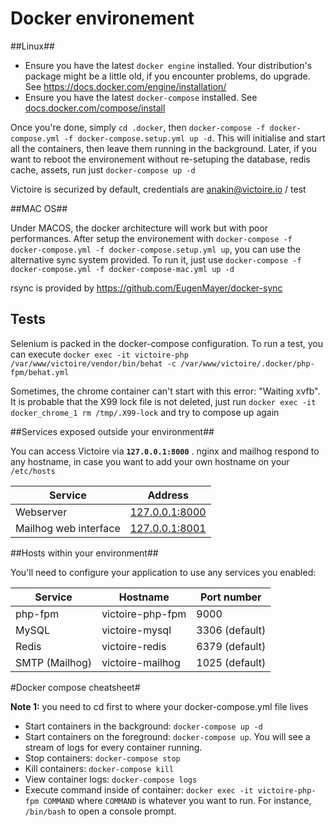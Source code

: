 Docker environement
===================

##Linux##

  * Ensure you have the latest `docker engine` installed. Your distribution's package might be a little old, if you encounter problems, do upgrade. See https://docs.docker.com/engine/installation/
  * Ensure you have the latest `docker-compose` installed. See [docs.docker.com/compose/install](https://docs.docker.com/compose/install/)
  
Once you're done, simply `cd .docker`, then `docker-compose -f docker-compose.yml -f docker-compose.setup.yml up -d`. This will initialise and start all the containers, then leave them running in the background.
Later, if you want to reboot the environement without re-setuping the database, redis cache, assets, run just `docker-compose up -d` 


Victoire is securized by default, credentials are anakin@victoire.io / test
  
##MAC OS##

Under MACOS, the docker architecture will work but with poor performances.
After setup the environement with `docker-compose -f docker-compose.yml -f docker-compose.setup.yml up`, you can use the alternative sync system provided.
To run it, just use `docker-compose -f docker-compose.yml -f docker-compose-mac.yml up -d`

rsync is provided by https://github.com/EugenMayer/docker-sync

## Tests ##

Selenium is packed in the docker-compose configuration. To run a test, you can execute `docker exec -it victoire-php /var/www/victoire/vendor/bin/behat -c /var/www/victoire/.docker/php-fpm/behat.yml`

Sometimes, the chrome container can't start with this error: "Waiting xvfb". It is probable that the X99 lock file is not deleted, just run `docker exec -it docker_chrome_1 rm /tmp/.X99-lock` and try to compose up again


##Services exposed outside your environment##

You can access Victoire via **`127.0.0.1:8000`** . nginx and mailhog respond to any hostname, in case you want to add your own hostname on your `/etc/hosts` 

Service|Address
------|---------
Webserver|[127.0.0.1:8000](http://127.0.0.1:8000)
Mailhog web interface|[127.0.0.1:8001](http://127.0.0.1:8001)

##Hosts within your environment##

You'll need to configure your application to use any services you enabled:

Service|Hostname|Port number
------|---------|-----------
php-fpm|victoire-php-fpm|9000
MySQL|victoire-mysql|3306 (default)
Redis|victoire-redis|6379 (default)
SMTP (Mailhog)|victoire-mailhog|1025 (default)

#Docker compose cheatsheet#

**Note 1:** you need to cd first to where your docker-compose.yml file lives

  * Start containers in the background: `docker-compose up -d`
  * Start containers on the foreground: `docker-compose up`. You will see a stream of logs for every container running.
  * Stop containers: `docker-compose stop`
  * Kill containers: `docker-compose kill`
  * View container logs: `docker-compose logs`
  * Execute command inside of container: `docker exec -it victoire-php-fpm COMMAND` where `COMMAND` is whatever you want to run. For instance, `/bin/bash` to open a console prompt.
